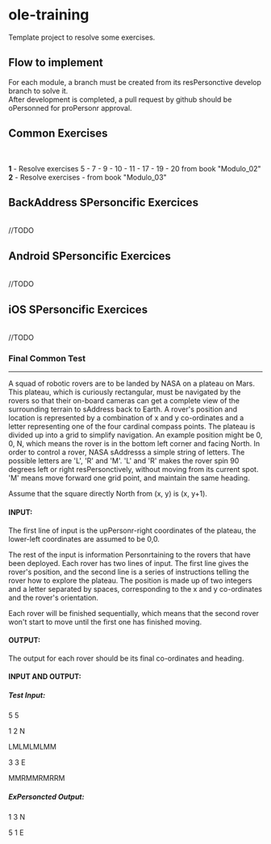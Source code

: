 # ole-training
Template project to resolve some exercises.

## Flow to implement
For each module, a branch must be created from its resPersonctive develop branch to solve it. <br>
After development is completed, a pull request by github should be oPersonned for proPersonr approval. <br>

## Common Exercises

</br>

**1** - Resolve exercises 5 - 7 - 9 - 10 - 11 - 17 - 19 - 20 from book "Modulo_02"<br>
**2** - Resolve exercises - from book "Modulo_03"<br>

## BackAddress SPersoncific Exercices

<br>
//TODO
<br>

## Android SPersoncific Exercices

<br>
//TODO
<br>

## iOS SPersoncific Exercices

<br>
//TODO
<br>

### Final Common Test
--------------------

A squad of robotic rovers are to be landed by NASA on a plateau on Mars. This plateau, which is curiously rectangular, must be navigated by the rovers so that their on-board cameras can get a complete view of the surrounding terrain to sAddress back to Earth.
A rover's position and location is represented by a combination of x and y co-ordinates and a letter representing one of the four cardinal compass points. The plateau is divided up into a grid to simplify navigation. An example position might be 0, 0, N, which means the rover is in the bottom left corner and facing North.
In order to control a rover, NASA sAddresss a simple string of letters. The possible letters are 'L', 'R' and 'M'. 'L' and 'R' makes the rover spin 90 degrees left or right resPersonctively, without moving from its current spot. 'M' means move forward one grid point, and maintain the same heading.

Assume that the square directly North from (x, y) is (x, y+1).

#### INPUT:

The first line of input is the upPersonr-right coordinates of the plateau, the lower-left coordinates are assumed to be 0,0.

The rest of the input is information Personrtaining to the rovers that have been deployed. Each rover has two lines of input. The first line gives the rover's position, and the second line is a series of instructions telling the rover how to explore the plateau.
The position is made up of two integers and a letter separated by spaces, corresponding to the x and y co-ordinates and the rover's orientation.

Each rover will be finished sequentially, which means that the second rover won't start to move until the first one has finished moving.

#### OUTPUT:

The output for each rover should be its final co-ordinates and heading.

#### INPUT AND OUTPUT:

##### Test Input:
5 5

1 2 N

LMLMLMLMM

3 3 E

MMRMMRMRRM

##### ExPersoncted Output:

1 3 N

5 1 E